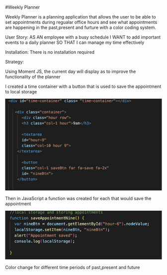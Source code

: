 #Weekly Planner
 
Weekly Planner is a planning application that allows the user to be able to set appointments during regualar office hours and see what appointments are happening in the past,present and furture with a color coding system.


User Story:
AS AN employee with a busy schedule
I WANT to add important events to a daily planner
SO THAT I can manage my time effectively

Installation:
There is no installation required 


Strategy:

Using Moment JS, the current day will display as to improve the functionality of the planner 



I created a time container with a button that is used to save the appointment to local storage 

![button](images/button-html.png)


Then in JavaScript a function was created for each that would save the appointment 

![function](images/app-function.png)


Color change for different time periods of past,present and future 